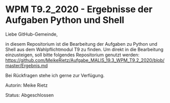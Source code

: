 # WPM T9.2_2020 - Ergebnisse der Aufgaben Python und Shell

Liebe GitHub-Gemeinde,

in diesem Repositorium ist die Bearbeitung der Aufgaben zu Python und Shell aus dem Wahlpflichtmodul T9 zu finden. 
Um direkt in die Bearbeitung einzusteigen, soll bitte folgendes Repositorium genutzt werden: https://github.com/MeikeRietz/Aufgabe_MALIS_19.3_WPM_T9.2_2020/blob/master/Ergebnis.md     

Bei Rückfragen stehe ich gerne zur Verfügung.      

Autorin: Meike Rietz     

Status: Abgeschlossen
